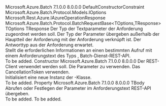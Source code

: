 <Type Name="BatchRequest&lt;TBody,TOptions,TResponse&gt;" FullName="Microsoft.Azure.Batch.Protocol.BatchRequest&lt;TBody,TOptions,TResponse&gt;">
  <TypeSignature Language="C#" Value="public class BatchRequest&lt;TBody,TOptions,TResponse&gt; : Microsoft.Azure.Batch.Protocol.BatchRequestBase&lt;TOptions,TResponse&gt; where TOptions : IOptionsnew() where TResponse : IAzureOperationResponse" />
  <TypeSignature Language="ILAsm" Value=".class public auto ansi beforefieldinit BatchRequest`3&lt;TBody, .ctor (class Microsoft.Azure.Batch.Protocol.Models.IOptions) TOptions, (class Microsoft.Rest.Azure.IAzureOperationResponse) TResponse&gt; extends Microsoft.Azure.Batch.Protocol.BatchRequestBase`2&lt;!TOptions, !TResponse&gt;" />
  <TypeSignature Language="DocId" Value="T:Microsoft.Azure.Batch.Protocol.BatchRequest`3" />
  <TypeSignature Language="VB.NET" Value="Public Class BatchRequest(Of TBody, TOptions, TResponse)&#xA;Inherits BatchRequestBase(Of TOptions, TResponse)" />
  <TypeSignature Language="F#" Value="type BatchRequest&lt;'Body, 'Options, 'Response (requires 'Options :&gt; IOptions and 'Options : (new : unit -&gt; 'Options) and 'Response :&gt; IAzureOperationResponse)&gt; = class&#xA;    inherit BatchRequestBase&lt;'Options, 'Response (requires 'Options :&gt; IOptions and 'Options : (new : unit -&gt; 'Options) and 'Response :&gt; IAzureOperationResponse)&gt;" />
  <AssemblyInfo>
    <AssemblyName>Microsoft.Azure.Batch</AssemblyName>
    <AssemblyVersion>7.1.0.0</AssemblyVersion>
    <AssemblyVersion>8.0.0.0</AssemblyVersion>
  </AssemblyInfo>
  <TypeParameters>
    <TypeParameter Name="TBody" />
    <TypeParameter Name="TOptions">
      <Constraints>
        <ParameterAttribute>DefaultConstructorConstraint</ParameterAttribute>
        <InterfaceName>Microsoft.Azure.Batch.Protocol.Models.IOptions</InterfaceName>
      </Constraints>
    </TypeParameter>
    <TypeParameter Name="TResponse">
      <Constraints>
        <InterfaceName>Microsoft.Rest.Azure.IAzureOperationResponse</InterfaceName>
      </Constraints>
    </TypeParameter>
  </TypeParameters>
  <Base>
    <BaseTypeName>Microsoft.Azure.Batch.Protocol.BatchRequestBase&lt;TOptions,TResponse&gt;</BaseTypeName>
    <BaseTypeArguments>
      <BaseTypeArgument TypeParamName="TOptions">TOptions</BaseTypeArgument>
      <BaseTypeArgument TypeParamName="TResponse">TResponse</BaseTypeArgument>
    </BaseTypeArguments>
  </Base>
  <Interfaces />
  <Docs>
    <typeparam name="TBody">Der Typ der Textparameter der Anforderung zugeordnet werden soll.</typeparam>
    <typeparam name="TOptions">Der Typ der Parameter übergeben außerhalb der Hauptteil der Anforderung mit der Anforderung verknüpft ist.</typeparam>
    <typeparam name="TResponse">Der Antworttyp aus der Anforderung erwartet.</typeparam>
    <summary>
            Stellt die erforderlichen Informationen an einen bestimmten Aufruf mit einem Anforderungstext des Typs <typeparamref name="TBody" /> , Batch-Dienst-REST-API.
            </summary>
    <remarks>To be added.</remarks>
  </Docs>
  <Members>
    <Member MemberName=".ctor">
      <MemberSignature Language="C#" Value="public BatchRequest (Microsoft.Azure.Batch.Protocol.BatchServiceClient restClient, TBody parameters, System.Threading.CancellationToken cancellationToken);" />
      <MemberSignature Language="ILAsm" Value=".method public hidebysig specialname rtspecialname instance void .ctor(class Microsoft.Azure.Batch.Protocol.BatchServiceClient restClient, !TBody parameters, valuetype System.Threading.CancellationToken cancellationToken) cil managed" />
      <MemberSignature Language="DocId" Value="M:Microsoft.Azure.Batch.Protocol.BatchRequest`3.#ctor(Microsoft.Azure.Batch.Protocol.BatchServiceClient,`0,System.Threading.CancellationToken)" />
      <MemberSignature Language="F#" Value="new Microsoft.Azure.Batch.Protocol.BatchRequest&lt;'Body, 'Options, 'Response (requires 'Options :&gt; Microsoft.Azure.Batch.Protocol.Models.IOptions and 'Options : (new : unit -&gt; 'Options) and 'Response :&gt; Microsoft.Rest.Azure.IAzureOperationResponse)&gt; : Microsoft.Azure.Batch.Protocol.BatchServiceClient * 'Body * System.Threading.CancellationToken -&gt; Microsoft.Azure.Batch.Protocol.BatchRequest&lt;'Body, 'Options, 'Response (requires 'Options :&gt; Microsoft.Azure.Batch.Protocol.Models.IOptions and 'Options : (new : unit -&gt; 'Options) and 'Response :&gt; Microsoft.Rest.Azure.IAzureOperationResponse)&gt;" Usage="new Microsoft.Azure.Batch.Protocol.BatchRequest&lt;'Body, 'Options, 'Response (requires 'Options :&gt; Microsoft.Azure.Batch.Protocol.Models.IOptions and 'Options : (new : unit -&gt; 'Options) and 'Response :&gt; Microsoft.Rest.Azure.IAzureOperationResponse)&gt; (restClient, parameters, cancellationToken)" />
      <MemberType>Constructor</MemberType>
      <AssemblyInfo>
        <AssemblyName>Microsoft.Azure.Batch</AssemblyName>
        <AssemblyVersion>7.1.0.0</AssemblyVersion>
        <AssemblyVersion>8.0.0.0</AssemblyVersion>
      </AssemblyInfo>
      <Parameters>
        <Parameter Name="restClient" Type="Microsoft.Azure.Batch.Protocol.BatchServiceClient" />
        <Parameter Name="parameters" Type="TBody" />
        <Parameter Name="cancellationToken" Type="System.Threading.CancellationToken" />
      </Parameters>
      <Docs>
        <param name="restClient">Der REST-Client verwendet werden soll.</param>
        <param name="parameters">Die Parameter zu verwenden.</param>
        <param name="cancellationToken">Das CancellationToken verwenden.</param>
        <summary>
            Initialisiert eine neue Instanz der <see cref="T:Microsoft.Azure.Batch.Protocol.BatchRequest`3" />-Klasse.
            </summary>
        <remarks>To be added.</remarks>
      </Docs>
    </Member>
    <Member MemberName="Parameters">
      <MemberSignature Language="C#" Value="public TBody Parameters { get; set; }" />
      <MemberSignature Language="ILAsm" Value=".property instance !TBody Parameters" />
      <MemberSignature Language="DocId" Value="P:Microsoft.Azure.Batch.Protocol.BatchRequest`3.Parameters" />
      <MemberSignature Language="VB.NET" Value="Public Property Parameters As TBody" />
      <MemberSignature Language="F#" Value="member this.Parameters : 'Body with get, set" Usage="Microsoft.Azure.Batch.Protocol.BatchRequest&lt;'Body, 'Options, 'Response (requires 'Options :&gt; Microsoft.Azure.Batch.Protocol.Models.IOptions and 'Options : (new : unit -&gt; 'Options) and 'Response :&gt; Microsoft.Rest.Azure.IAzureOperationResponse)&gt;.Parameters" />
      <MemberType>Property</MemberType>
      <AssemblyInfo>
        <AssemblyName>Microsoft.Azure.Batch</AssemblyName>
        <AssemblyVersion>7.1.0.0</AssemblyVersion>
        <AssemblyVersion>8.0.0.0</AssemblyVersion>
      </AssemblyInfo>
      <ReturnValue>
        <ReturnType>TBody</ReturnType>
      </ReturnValue>
      <Docs>
        <summary>
            Abrufen oder Festlegen der Parameter im Anforderungstext REST-API übergeben.
            </summary>
        <value>To be added.</value>
        <remarks>To be added.</remarks>
      </Docs>
    </Member>
  </Members>
</Type>